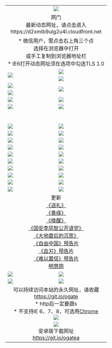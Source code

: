 ﻿<table>
  <tr></tr>
  <tr><td colspan=2 align=center><img src="https://cloud.githubusercontent.com/assets/11880933/13434984/f430fae2-e012-11e5-814f-c2df1e82b247.jpg" /></td></tr>
  <tr><td colspan=2 align=center>网门<br>最新动态网址，请点击进入
<br>https://d2xmlb9ulg2u4l.cloudfront.net
    </td>
  </tr>
  <tr>
    <td colspan=2 align=center>* 微信用户，需点击右上角三个点<br>选择在浏览器中打开<br>或手工复制到浏览器地址栏
    <br>* IE6打开动态网址须在选项中勾选TLS 1.0</td>
  </tr>
  <tr>
    <td rowspan=2><a href="https://d2xmlb9ulg2u4l.cloudfront.net/ogUP.aspx?name=11DKC.mp4&list=11DKC" target="_blank"><img src="https://d2xmlb9ulg2u4l.cloudfront.net/Up/11DKC1.jpg" /></a></td> 
    <td><div><a href="https://d2xmlb9ulg2u4l.cloudfront.net/ogUP.aspx?name=LRWS.mp4&list=LRWS" target="_blank"><img src="https://d2xmlb9ulg2u4l.cloudfront.net/Up/LRWS.jpg" /></a></td>
   </tr>
  <tr>
    <td><a href="https://d2xmlb9ulg2u4l.cloudfront.net/ogNiceVedio.aspx" target="_blank"><img src="https://d2xmlb9ulg2u4l.cloudfront.net/Up/11TGKDY.jpg" /></a></td>
  </tr>
  <tr>
    <td><a href="https://d2xmlb9ulg2u4l.cloudfront.net/ogUP.aspx?name=JQR.mp4&count=2" target="_blank"><img src="https://d2xmlb9ulg2u4l.cloudfront.net/Up/JQR.jpg" /></a></td>   
    <td rowspan=2><a href="https://d2xmlb9ulg2u4l.cloudfront.net/ogUP.aspx?name=JP.mp4&count=9" target="_blank"><img src="https://d2xmlb9ulg2u4l.cloudfront.net/Up/JP.jpg" /></td>
  </tr>
  <tr>
    <td><a href="https://d2xmlb9ulg2u4l.cloudfront.net/ogUP.aspx?name=WH.mp4" target="_blank"><img src="https://d2xmlb9ulg2u4l.cloudfront.net/Up/WH.jpg" /></a></td>
  </tr>
  <tr>
    <td><a href="https://d2xmlb9ulg2u4l.cloudfront.net/ogUP.aspx?name=SSZJ.mp4&list=SSZJ" target="_blank"><img src="https://d2xmlb9ulg2u4l.cloudfront.net/Up/SSZJ.jpg" /></a></td>
    <td><a href="https://d2xmlb9ulg2u4l.cloudfront.net/ogUP.aspx?name=1XQK.mp4&count=13" target="_blank"><img src="https://d2xmlb9ulg2u4l.cloudfront.net/Up/1XQK.jpg" /></a</td>
  </tr>
  <tr>
    <td><a href="https://d2xmlb9ulg2u4l.cloudfront.net/ogUP.aspx?name=ZY.mp4&count=2015|16" target="_blank"><img src="https://d2xmlb9ulg2u4l.cloudfront.net/Up/ZY.jpg" /></a</td>
    <td><a href="https://d2xmlb9ulg2u4l.cloudfront.net/ogUP.aspx?name=XTFY.mp4&count=B|2,A|24" target="_blank"><img src="https://d2xmlb9ulg2u4l.cloudfront.net/Up/XTFY.jpg" /></a></td>
  </tr>
  <tr height="40">
  </tr>
  <tr>
    <td><a href="https://d2xmlb9ulg2u4l.cloudfront.net/ogUP.aspx?name=4SQQ.mp4&list=4SQQ" target="_blank"><img src="https://d2xmlb9ulg2u4l.cloudfront.net/Up/4SQQ0.jpg"/></a></td>
    <td><a href="https://d2xmlb9ulg2u4l.cloudfront.net/ogUP.aspx?name=4SHQ.mp4&list=4SHQ" target="_blank"><img src="https://d2xmlb9ulg2u4l.cloudfront.net/Up/4SHQ0.jpg"/></a></td>
  </tr>
  <tr>
    <td><a href="https://d2xmlb9ulg2u4l.cloudfront.net/ogUP.aspx?name=4SZG.mp4&list=4SZG" target="_blank"><img src="https://d2xmlb9ulg2u4l.cloudfront.net/Up/4SZG0.jpg"/></a></td>
    <td><a href="https://d2xmlb9ulg2u4l.cloudfront.net/ogUP.aspx?name=4SDJ.mp4&list=4SDJ" target="_blank"><img src="https://d2xmlb9ulg2u4l.cloudfront.net/Up/4SDJ0.jpg"/></a></td>
  </tr>
  <tr>
    <td><a href="https://d2xmlb9ulg2u4l.cloudfront.net/ogUP.aspx?name=4SGX.mp4&list=4SGX" target="_blank"><img src="https://d2xmlb9ulg2u4l.cloudfront.net/Up/4SGX0.jpg"/></a></td>
    <td><a href="https://d2xmlb9ulg2u4l.cloudfront.net/ogUP.aspx?name=4SHD.mp4&list=4SHD" target="_blank"><img src="https://d2xmlb9ulg2u4l.cloudfront.net/Up/4SHD0.jpg"/></a></td>
  </tr>
  <tr>
    <td><a href="https://d2xmlb9ulg2u4l.cloudfront.net/ogUP.aspx?name=4CTX.mp4&list=4CTX" target="_blank"><img src="https://d2xmlb9ulg2u4l.cloudfront.net/Up/4CTX0.jpg"/></a></td>
    <td><a href="https://d2xmlb9ulg2u4l.cloudfront.net/ogUP.aspx?name=4CWZ.mp4&list=4CWZ" target="_blank"><img src="https://d2xmlb9ulg2u4l.cloudfront.net/Up/4CWZ0.jpg"/></a></td>
  </tr>
  <tr>
    <td><a href="https://d2xmlb9ulg2u4l.cloudfront.net/onUP.aspx?name=https://d1pog55izwmvoe.cloudfront.net/" target="_blank"><img src="https://d2xmlb9ulg2u4l.cloudfront.net/Up/0DTW.jpg"/></a></td>
    <td><a href="https://d2xmlb9ulg2u4l.cloudfront.net/onUP.aspx?name=https://d240ns8up8earz.cloudfront.net/acenter/" target="_blank"><img src="https://d2xmlb9ulg2u4l.cloudfront.net/Up/0TDW.jpg" /></a></td>
  </tr>
  <tr>
    <td><a href="https://d2xmlb9ulg2u4l.cloudfront.net/onUP.aspx?name=https://d4508d6vomz2p.cloudfront.net/gb/nsc413.htm" target="_blank"><img src="https://d2xmlb9ulg2u4l.cloudfront.net/Up/0DJY.jpg" /></a></td>
    <td><a href="https://d2xmlb9ulg2u4l.cloudfront.net/onUP.aspx?name=https://dilo7bqpjb57y.cloudfront.net/xtr/gb/prog204.html" target="_blank"><img src="https://d2xmlb9ulg2u4l.cloudfront.net/Up/0XTR.jpg" /></a></td>
  </tr>
  <tr>
    <td><a href="https://d2xmlb9ulg2u4l.cloudfront.net/onUP.aspx?name=https://d3aj00iefsmfgc.cloudfront.net/" target="_blank"><img src="https://d2xmlb9ulg2u4l.cloudfront.net/Up/0MHW.jpg" /></a></td>
    <td><a href="https://d2xmlb9ulg2u4l.cloudfront.net/onUP.aspx?name=https://d20wz7qt14x5d2.cloudfront.net/" target="_blank"><img src="https://d2xmlb9ulg2u4l.cloudfront.net/Up/0ZJW.jpg" /></a></td>
  </tr>
  <tr>
    <td><a href="https://d2xmlb9ulg2u4l.cloudfront.net/ogUP.aspx?name=0FG.zip" target="_blank"><img src="https://d2xmlb9ulg2u4l.cloudfront.net/Up/0FG.jpg" /></a></td>
    <td><a href="https://d2xmlb9ulg2u4l.cloudfront.net/ogUP.aspx?name=0FGA.apk" target="_blank"><img src="https://d2xmlb9ulg2u4l.cloudfront.net/Up/0FGA.jpg" /></a></td>
  </tr>
  <tr>
    <td><a href="https://d2xmlb9ulg2u4l.cloudfront.net/ogUP.aspx?name=0U.zip" target="_blank"><img src="https://d2xmlb9ulg2u4l.cloudfront.net/Up/0U.jpg" /></a></td>
    <td><a href="https://d2xmlb9ulg2u4l.cloudfront.net/ogUP.aspx?name=0UA.apk" target="_blank"><img src="https://d2xmlb9ulg2u4l.cloudfront.net/Up/0UA.jpg" /></a></td>
  </tr>
  <tr>
    <td><a href="https://d2xmlb9ulg2u4l.cloudfront.net/ogUP.aspx?name=0iPPOTV.zip" target="_blank"><img src="https://d2xmlb9ulg2u4l.cloudfront.net/Up/0iPPOTV.jpg" /></a></td>
    <td><a href="https://d2xmlb9ulg2u4l.cloudfront.net/ogUP.aspx?name=0iNTD.apk" target="_blank"><img src="https://d2xmlb9ulg2u4l.cloudfront.net/Up/0iNTD.jpg" /></a></td>
  </tr>
  <tr>
    <td colspan=2 align=center>更新<br>
      <a href="https://d2xmlb9ulg2u4l.cloudfront.net/ogUP.aspx?name=4ESL.mp4" target="_blank">《送礼》</a><br>
      <a href="https://d2xmlb9ulg2u4l.cloudfront.net/ogUP.aspx?name=4ESY.mp4" target="_blank">《善缘》</a><br>
      <a href="https://d2xmlb9ulg2u4l.cloudfront.net/ogUP.aspx?name=4EHX.mp4" target="_blank">《唤醒》</a><br>
      <a href="https://d2xmlb9ulg2u4l.cloudfront.net/ogUP.aspx?name=4LFZ.mp4" target="_blank">《国安李凤智公开退党》</a><br>
      <a href="https://d2xmlb9ulg2u4l.cloudfront.net/ogUP.aspx?name=4DDZHDCS.mp4" target="_blank">《大地震后的沉思》</a><br>
      <a href="https://d2xmlb9ulg2u4l.cloudfront.net/ogUP.aspx?name=11ZYZG0.mp4" target="_blank">《自由中国》预告片</a><br>
      <a href="https://d2xmlb9ulg2u4l.cloudfront.net/ogUP.aspx?name=11XR.mp4" target="_blank">《血刃》预告片</a><br>
      <a href="https://d2xmlb9ulg2u4l.cloudfront.net/ogUP.aspx?name=11NYZX.mp4&count=2" target="_blank">《难以置信》预告片</a><br>
      <a href="https://d2xmlb9ulg2u4l.cloudfront.net/onUP.aspx?name=https://www.minghui.org/" target="_blank">明慧网</a></td>
    </td>
  </tr>
  <tr>
    <td><a href="https://d2xmlb9ulg2u4l.cloudfront.net/ogNice.aspx" target="_blank"><img src="https://d2xmlb9ulg2u4l.cloudfront.net/Up/0WCYY.jpg" /></a></td>
    <td><a href="https://d2xmlb9ulg2u4l.cloudfront.net/onCO.aspx?ob=600事物&op=增删改&args=WH1~%23类型6新闻%7c%23类型6评论&mode=" target="_blank"><img src="https://d2xmlb9ulg2u4l.cloudfront.net/Up/0WZTT.jpg" /></a></td> 
  </tr>
  <tr>
    <td><a href="https://d2xmlb9ulg2u4l.cloudfront.net/ogDY.aspx" target="_blank"><img src="https://d2xmlb9ulg2u4l.cloudfront.net/Up/0FK.jpg" /></a></td>
    <td><a href="https://d2xmlb9ulg2u4l.cloudfront.net/ogST.aspx" target="_blank"><img src="https://d2xmlb9ulg2u4l.cloudfront.net/Up/0ST.jpg" /></a></td> 
  </tr>
  <tr>
    <td colspan=2 align=center>可以持续访问本站的永久网址，请收藏<br/><a href="https://git.io/ogate" target="_blank">https://git.io/ogate</a><br/>* http后一定要跟s<br/>* 不支持IE 6、7、8，可选用<a href="https://d2xmlb9ulg2u4l.cloudfront.net/ogUP.aspx?name=0ChromePortable.zip">Chrome</a><br/><a href="https://d2xmlb9ulg2u4l.cloudfront.net/Up/0WMGDL2.png" target="_blank"><img src="https://d2xmlb9ulg2u4l.cloudfront.net/Up/0WMGD2.png"/></a></td>
  </tr>
  <tr>
    <td colspan=2 align=center><a href="https://d2xmlb9ulg2u4l.cloudfront.net/ogUP.aspx?name=0oGate.apk" target="_blank"><img src="https://cloud.githubusercontent.com/assets/11880933/13720399/75e143ee-e842-11e5-9f0a-1421f423c80f.jpg" /></a><br>安卓版下载网址<br><a href="https://git.io/ogatea">https://git.io/ogatea</a></td>
  </tr>
  <!--tr>
    <td colspan=2 align=center>可能失效的动态网址
    </td>
  </tr-->
</table>
